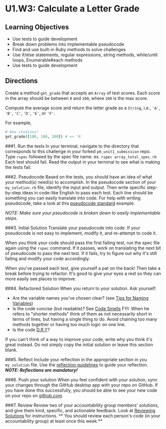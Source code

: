 # U1.W3: Calculate a Letter Grade

## Learning Objectives
- Use tests to guide development
- Break down problems into implementable pseudocode 
- Find and use built-in Ruby methods to solve challenges
- Use if/else statements, regular expressions, string methods, while/until loops,  Enumerable#each methods
- Use tests to guide development


## Directions
Create a method `get_grade` that accepts an `Array` of test scores.  Each score in the array should be between `0` and `100`, where
`100` is the max score.

Compute the average score and return the letter grade as a `String`, i.e., `'A'`, `'B'`, `'C'`, `'D'`, `'E'`, or `'F'`.

For example,

```ruby
# How studious!
get_grade([100, 100, 100]) # => 'A'
```

###1. Run the tests
In your terminal, navigate to the directory that corresponds to this challenge in your forked 
`p0_unit1_submission` repo. Type `rspec` followed by the spec file name. ex. `rspec array_total_spec.rb`
Each test should fail. Read the output in your terminal to see what is making the tests fail.


###2. Pseudocode
Based on the tests, you should have an idea of what your method(s) need(s) to accomplish.
In the pseudocode section of your `my_solution.rb` file, identify the input and output. 
Then write specific step-by-step ideas in code-like English to pass each test. 
Each line should be something you can easily translate into code. 
For help with writing pseudocode, take a look at this [pseudocode standard](http://users.csc.calpoly.edu/~jdalbey/SWE/pdl_std.html) example.

*NOTE: Make sure your pseudocode is broken down to easily implementable steps.*

###3. Initial Solution
Translate your pseudocode into code. If your pseudocode 
is not easy to implement, modify it, and re-attempt to code it. 

When you think your code should pass the first failing test, run the spec file again 
using the `rspec` command. If it passes, work on translating the next bit of pseudocode
to pass the next test. If it fails, try to figure out why it's still failing and modify
your code accordingly.

When you've passed each test, give yourself a pat on the back! Then take a break before 
trying to refactor. It's good to give your eyes a rest so they can more easily see places 
to improve.

###4. Refactored Solution
When you return to your solution. Ask yourself:
- Are the variable names you've chosen clear? (see [Tips for Naming Variables](http://www.makinggoodsoftware.com/2009/05/04/71-tips-for-naming-variables/))
- Is the code concise (but readable)? See [Code Smells](http://blog.codinghorror.com/code-smells/) FYI: When he refers to "shorter methods" think of them 
  as not necessarily short in terms of lines, but having a single thing to do. Avoid chaining too many methods together or having too much logic on one line.
- Is the code [D.R.Y](http://programmer.97things.oreilly.com/wiki/index.php/Don't_Repeat_Yourself)? 

If you can't think of a way to improve your code, write why you think it's great instead. Do not simply copy the initial solution or leave this section blank.


###5. Reflect
Include your reflection in the appropriate section in you `my_solution` file. Use the [reflection guidelines](../week_2/reflection_guidelines.md) to guide your reflection. ***NOTE: Reflections are mandatory!***

###6. Push your solution
When you feel confident with your solution, sync your changes through the GitHub desktop app with your repo on GitHub. 
If you have done this successfully, you should be able to see your new code on your repo on [github.com](https://github.com).

###7. Review
Review two of your accountability group members' solutions, and give them kind, specific, and actionable feedback. 
Look at [Reviewing Solutions](reviewing_solutions.md) for instructions. ** You should review each person's code (in your accountability group) at least once this week.**